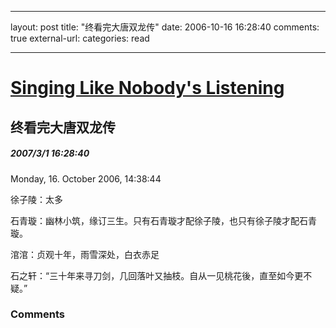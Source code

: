 
---
layout: post
title: "&#32456;&#30475;&#23436;&#22823;&#21776;&#21452;&#40857;&#20256;"
date: 2006-10-16 16:28:40
comments: true
external-url: 
categories: read

---

				
# [Singing Like Nobody's Listening][1]

   [1]: index.html

## 终看完大唐双龙传

##### 2007/3/1 16:28:40

Monday, 16. October 2006, 14:38:44

  


  


徐子陵：太多  
  
石青璇：幽林小筑，缘订三生。只有石青璇才配徐子陵，也只有徐子陵才配石青璇。  
  
涫涫：贞观十年，雨雪深处，白衣赤足  
  
石之轩：“三十年来寻刀剑，几回落叶又抽枝。自从一见桃花後，直至如今更不疑。”

### Comments